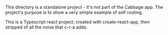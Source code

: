 
This directory is a standalone project  - it's not part of the Cabbage app. 
The project's purpose is to show a very simple example of self routing.


This is a Typescript react project; created with create-react-app, 
then stripped of all the noise that c-r-a adds.